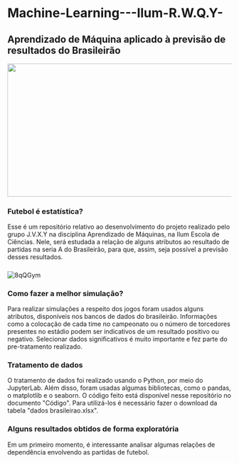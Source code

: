 # Machine-Learning---Ilum-R.W.Q.Y-

## Aprendizado de Máquina aplicado à previsão de resultados do Brasileirão

<img src="[RelPathofFolder/File](https://user-images.githubusercontent.com/107067724/184998620-beb7c37b-20d5-4ec9-843a-a624387f682e.png)" style="width:800px;height:300px;">

### Futebol é estatística?
Esse é um repositório relativo ao desenvolvimento do projeto realizado pelo grupo J.V.X.Y na disciplina Aprendizado de Máquinas, na Ilum Escola de Ciências. Nele, será estudada a relação de alguns atributos ao resultado de partidas na seria A do Brasileirão, para que, assim, seja possível a previsão desses resultados.

##### 

![8qQGym](https://user-images.githubusercontent.com/107067724/185000434-94e58d5a-f494-41c2-bcc8-69aee78a1213.gif)

### Como fazer a melhor simulação?
Para realizar simulações a respeito dos jogos foram usados alguns atributos, disponíveis nos bancos de dados do brasileirão. Informações como a colocação de cada time no campeonato ou o número de torcedores presentes no estádio podem ser indicativos de um resultado positivo ou negativo. Selecionar dados significativos é muito importante e fez parte do pre-tratamento realizado.

### Tratamento de dados
O tratamento de dados foi realizado usando o Python, por meio do JupyterLab. Além disso, foram usadas algumas bibliotecas, como o pandas, o matplotlib e o seaborn. O código feito está disponível nesse repositório no documento "Código". Para utilizá-los é necessário fazer o download da tabela "dados brasileirao.xlsx".

### Alguns resultados obtidos de forma exploratória
Em um primeiro momento, é interessante analisar algumas relações de dependência envolvendo as partidas de futebol.
